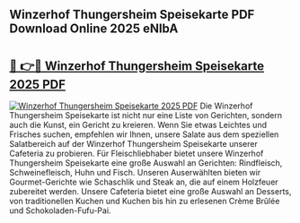 ## Winzerhof Thungersheim Speisekarte PDF Download Online 2025 eNIbA

# <h2><a href="http://gcb41n.nevu.top/?p=Winzerhof+Thungersheim+Speisekarte">🔗 👉🔴 Winzerhof Thungersheim Speisekarte 2025 PDF</a></h2>

[![Winzerhof Thungersheim Speisekarte 2025 PDF](https://i.imgur.com/dBaPXMq.png)](http://gcb41n.nevu.top/?p=Winzerhof+Thungersheim+Speisekarte)
Die Winzerhof Thungersheim Speisekarte ist nicht nur eine Liste von Gerichten, sondern auch die Kunst, ein Gericht zu kreieren. Wenn Sie etwas Leichtes und Frisches suchen, empfehlen wir Ihnen, unsere Salate aus dem speziellen Salatbereich auf der Winzerhof Thungersheim Speisekarte unserer Cafeteria zu probieren. Für Fleischliebhaber bietet unsere Winzerhof Thungersheim Speisekarte eine große Auswahl an Gerichten: Rindfleisch, Schweinefleisch, Huhn und Fisch. Unseren Auserwählten bieten wir Gourmet-Gerichte wie Schaschlik und Steak an, die auf einem Holzfeuer zubereitet werden. Unsere Cafeteria bietet eine große Auswahl an Desserts, von traditionellen Kuchen und Kuchen bis hin zu erlesenen Crème Brûlée und Schokoladen-Fufu-Pai.
